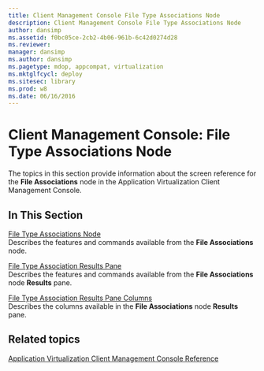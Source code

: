 ```yaml
---
title: Client Management Console File Type Associations Node
description: Client Management Console File Type Associations Node
author: dansimp
ms.assetid: f0bc05ce-2cb2-4b06-961b-6c42d0274d28
ms.reviewer: 
manager: dansimp
ms.author: dansimp
ms.pagetype: mdop, appcompat, virtualization
ms.mktglfcycl: deploy
ms.sitesec: library
ms.prod: w8
ms.date: 06/16/2016
---
```



# Client Management Console: File Type Associations Node


The topics in this section provide information about the screen reference for the **File Associations** node in the Application Virtualization Client Management Console.

## In This Section


<a href="" id="file-type-associations-node"></a>[File Type Associations Node](file-type-associations-node-client.md)  
Describes the features and commands available from the **File Associations** node.

<a href="" id="file-type-association-results-pane"></a>[File Type Association Results Pane](file-type-association-results-pane.md)  
Describes the features and commands available from the **File Associations** node **Results** pane.

<a href="" id="file-type-association-results-pane-columns"></a>[File Type Association Results Pane Columns](file-type-association-results-pane-columns.md)  
Describes the columns available in the **File Associations** node **Results** pane.

## Related topics


[Application Virtualization Client Management Console Reference](application-virtualization-client-management-console-reference.md)

 

 





